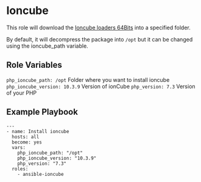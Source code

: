 Ioncube
=========
This role will download  the [Ioncube loaders 64Bits](http://www.ioncube.com/loaders.php) into a specified folder.

By default, it will decompress the package into `/opt` but it can be changed using the ioncube_path variable.

Role Variables
--------------
`php_ioncube_path: /opt` Folder where you want to install ioncube
`php_ioncube_version: 10.3.9` Version of ionCube
`php_version: 7.3` Version of your PHP


Example Playbook
----------------

    ---
    - name: Install ioncube
      hosts: all
      become: yes
      vars:
        php_ioncube_path: "/opt"
        php_ioncube_version: "10.3.9"
        php_version: "7.3"
      roles:
        - ansible-ioncube
